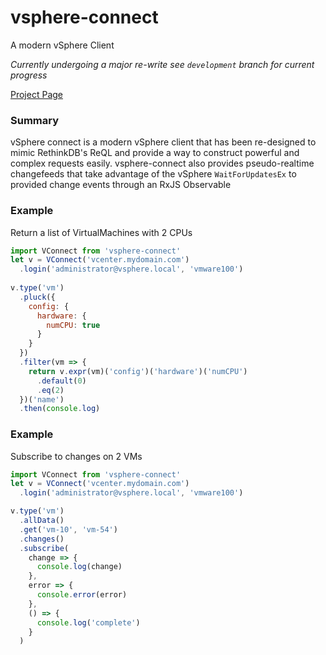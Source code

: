 # vsphere-connect

A modern vSphere Client

*Currently undergoing a major re-write see `development` branch for current progress*

[Project Page](http://bhoriuchi.github.io/vsphere-connect)

### Summary
vSphere connect is a modern vSphere client that has been re-designed to mimic RethinkDB's ReQL and provide a way to construct powerful and complex requests easily. vsphere-connect also provides pseudo-realtime changefeeds that take advantage of the vSphere `WaitForUpdatesEx` to provided change events through an RxJS Observable

### Example

Return a list of VirtualMachines with 2 CPUs

```js
import VConnect from 'vsphere-connect'
let v = VConnect('vcenter.mydomain.com')
  .login('administrator@vsphere.local', 'vmware100')
  
v.type('vm')
  .pluck({
    config: {
      hardware: {
        numCPU: true
      }
    }
  })
  .filter(vm => {
    return v.expr(vm)('config')('hardware')('numCPU')
      .default(0)
      .eq(2)
  })('name')
  .then(console.log)
```

### Example

Subscribe to changes on 2 VMs

```js
import VConnect from 'vsphere-connect'
let v = VConnect('vcenter.mydomain.com')
  .login('administrator@vsphere.local', 'vmware100')

v.type('vm')
  .allData()
  .get('vm-10', 'vm-54')
  .changes()
  .subscribe(
    change => {
      console.log(change)
    },
    error => {
      console.error(error)
    },
    () => {
      console.log('complete')
    }
  )
```
